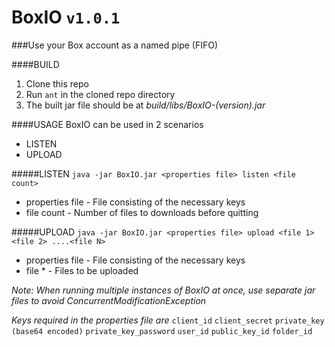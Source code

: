 # BoxIO `v1.0.1`

###Use your Box account as a named pipe (FIFO)

####BUILD
1. Clone this repo
2. Run `ant` in the cloned repo directory
3. The built jar file should be at *build/libs/BoxIO-(version).jar*

####USAGE
BoxIO can be used in 2 scenarios
 * LISTEN
 * UPLOAD

#####LISTEN
`java -jar BoxIO.jar <properties file> listen <file count>`
* properties file - File consisting of the necessary keys
* file count - Number of files to downloads  before quitting

#####UPLOAD
`java -jar BoxIO.jar <properties file> upload <file 1> <file 2> ....<file N>`
* properties file - File consisting of the necessary keys
* file * - Files to be uploaded

_Note: When running multiple instances of BoxIO at once, use separate jar files to avoid ConcurrentModificationException_

*Keys required in the properties file are*
`client_id`
`client_secret`
`private_key (base64 encoded)`
`private_key_password`
`user_id`
`public_key_id`
`folder_id`
